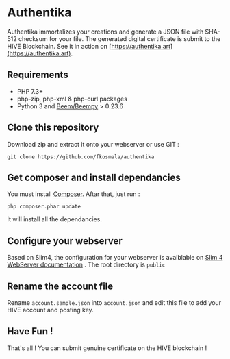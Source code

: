 # Authentika

Authentika immortalizes your creations and generate a JSON file with SHA-512 checksum for your file. The generated digital certificate is submit to the HIVE Blockchain. See it in action on [https://authentika.art](https://authentika.art).

## Requirements

- PHP 7.3+
- php-zip, php-xml & php-curl packages
- Python 3 and [Beem/Beempy](https://github.com/holgern/beem) > 0.23.6

## Clone this repository

Download zip and extract it onto your webserver or use GIT :

```
git clone https://github.com/fkosmala/authentika
```

## Get composer and install dependancies

You must install [Composer](https://getcomposer.org/). Aftar that, just run :

```
php composer.phar update
```

It will install all the dependancies.

## Configure your webserver

Based on Slim4, the configuration for your webserver is avaiblable on [Slim 4 WebServer documentation](http://www.slimframework.com/docs/v3/start/web-servers.html) . The root directory is ```public``` 

## Rename the account file

Rename ```account.sample.json``` into ```account.json``` and edit this file to add your HIVE account and posting key.

## Have Fun !

That's all ! You can submit genuine certificate on the HIVE blockchain !